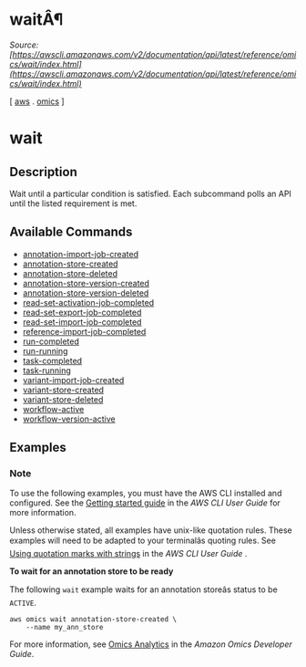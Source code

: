 # waitÂ¶

*Source: [https://awscli.amazonaws.com/v2/documentation/api/latest/reference/omics/wait/index.html](https://awscli.amazonaws.com/v2/documentation/api/latest/reference/omics/wait/index.html)*

[ [aws](https://awscli.amazonaws.com/v2/documentation/api/latest/reference/index.html#cli-aws) . [omics](https://awscli.amazonaws.com/v2/documentation/api/latest/reference/omics/index.html#cli-aws-omics) ]

# wait

## Description

Wait until a particular condition is satisfied. Each subcommand polls an API until the listed requirement is met.

## Available Commands

- [annotation-import-job-created](https://awscli.amazonaws.com/v2/documentation/api/latest/reference/omics/wait/annotation-import-job-created.html)
- [annotation-store-created](https://awscli.amazonaws.com/v2/documentation/api/latest/reference/omics/wait/annotation-store-created.html)
- [annotation-store-deleted](https://awscli.amazonaws.com/v2/documentation/api/latest/reference/omics/wait/annotation-store-deleted.html)
- [annotation-store-version-created](https://awscli.amazonaws.com/v2/documentation/api/latest/reference/omics/wait/annotation-store-version-created.html)
- [annotation-store-version-deleted](https://awscli.amazonaws.com/v2/documentation/api/latest/reference/omics/wait/annotation-store-version-deleted.html)
- [read-set-activation-job-completed](https://awscli.amazonaws.com/v2/documentation/api/latest/reference/omics/wait/read-set-activation-job-completed.html)
- [read-set-export-job-completed](https://awscli.amazonaws.com/v2/documentation/api/latest/reference/omics/wait/read-set-export-job-completed.html)
- [read-set-import-job-completed](https://awscli.amazonaws.com/v2/documentation/api/latest/reference/omics/wait/read-set-import-job-completed.html)
- [reference-import-job-completed](https://awscli.amazonaws.com/v2/documentation/api/latest/reference/omics/wait/reference-import-job-completed.html)
- [run-completed](https://awscli.amazonaws.com/v2/documentation/api/latest/reference/omics/wait/run-completed.html)
- [run-running](https://awscli.amazonaws.com/v2/documentation/api/latest/reference/omics/wait/run-running.html)
- [task-completed](https://awscli.amazonaws.com/v2/documentation/api/latest/reference/omics/wait/task-completed.html)
- [task-running](https://awscli.amazonaws.com/v2/documentation/api/latest/reference/omics/wait/task-running.html)
- [variant-import-job-created](https://awscli.amazonaws.com/v2/documentation/api/latest/reference/omics/wait/variant-import-job-created.html)
- [variant-store-created](https://awscli.amazonaws.com/v2/documentation/api/latest/reference/omics/wait/variant-store-created.html)
- [variant-store-deleted](https://awscli.amazonaws.com/v2/documentation/api/latest/reference/omics/wait/variant-store-deleted.html)
- [workflow-active](https://awscli.amazonaws.com/v2/documentation/api/latest/reference/omics/wait/workflow-active.html)
- [workflow-version-active](https://awscli.amazonaws.com/v2/documentation/api/latest/reference/omics/wait/workflow-version-active.html)

## Examples

### Note

To use the following examples, you must have the AWS CLI installed and configured. See the [Getting started guide](https://docs.aws.amazon.com/cli/latest/userguide/cli-chap-getting-started.html) in the *AWS CLI User Guide* for more information.

Unless otherwise stated, all examples have unix-like quotation rules. These examples will need to be adapted to your terminalâs quoting rules. See [Using quotation marks with strings](https://docs.aws.amazon.com/cli/latest/userguide/cli-usage-parameters-quoting-strings.html) in the *AWS CLI User Guide* .

**To wait for an annotation store to be ready**

The following `wait` example waits for an annotation storeâs status to be `ACTIVE`.

```
aws omics wait annotation-store-created \
    --name my_ann_store
```

For more information, see [Omics Analytics](https://docs.aws.amazon.com/omics/latest/dev/omics-analytics.html) in the *Amazon Omics Developer Guide*.